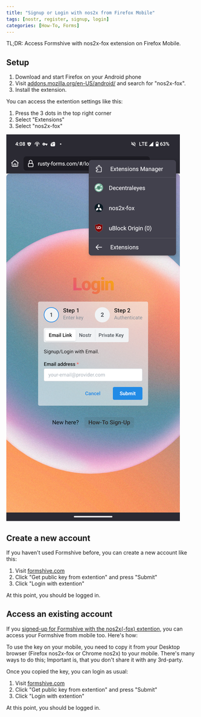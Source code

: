 ```yaml
---
title: "Signup or Login with nos2x from Firefox Mobile"
tags: [nostr, register, signup, login]
categories: [How-To, Forms]
---
```


TL;DR: Access Formshive with nos2x-fox extension on Firefox Mobile.

## Setup

1. Download and start Firefox on your Android phone
2. Visit [addons.mozilla.org/en-US/android/](https://addons.mozilla.org/en-US/android/) and search for "nos2x-fox".
3. Install the extension.

You can access the extention settings like this:

1. Press the 3 dots in the top right corner
2. Select "Extensions"
3. Select "nos2x-fox"

![](/assets/images/firefox-nos2x-fox-android.png)

## Create a new account

If you haven't used Formshive before, you can create a new account like this:

1. Visit [formshive.com](https://formshive.com/#/login)
2. Click "Get public key from extention" and press "Submit"
3. Click "Login with extention"

At this point, you should be logged in.

## Access an existing account

If you [signed-up for Formshive with the nos2x(-fox) extention](/posts/get-started/), you can access your Formshive from mobile too. Here's how:

To use the key on your mobile, you need to copy it from your Desktop browser (Firefox nos2x-fox or Chrome nos2x) to your mobile. There's many ways to do this; Important is, that you don't share it with any 3rd-party.

Once you copied the key, you can login as usual:

1. Visit [formshive.com](https://formshive.com/#/login)
2. Click "Get public key from extention" and press "Submit"
3. Click "Login with extention"

At this point, you should be logged in.